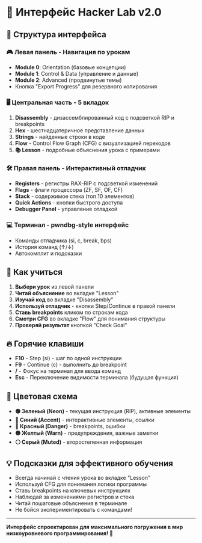 # 🎯 Интерфейс Hacker Lab v2.0

## 📱 Структура интерфейса

### 🎮 Левая панель - Навигация по урокам
- **Module 0**: Orientation (базовые концепции)
- **Module 1**: Control & Data (управление и данные) 
- **Module 2**: Advanced (продвинутые темы)
- Кнопка "Export Progress" для резервного копирования

### 🖥️ Центральная часть - 5 вкладок
1. **Disassembly** - дизассемблированный код с подсветкой RIP и breakpoints
2. **Hex** - шестнадцатеричное представление данных
3. **Strings** - найденные строки в коде
4. **Flow** - Control Flow Graph (CFG) с визуализацией переходов
5. **📚 Lesson** - подробные объяснения урока с примерами

### 🛠️ Правая панель - Интерактивный отладчик
- **Registers** - регистры RAX-RIP с подсветкой изменений
- **Flags** - флаги процессора (ZF, SF, OF, CF)
- **Stack** - содержимое стека (топ 10 элементов)
- **Quick Actions** - кнопки быстрого доступа
- **Debugger Panel** - управление отладкой

### 💻 Терминал - pwndbg-style интерфейс
- Команды отладчика (si, c, break, bps)
- История команд (↑/↓)
- Автокомплит и подсказки

## 🎯 Как учиться

1. **Выбери урок** из левой панели
2. **Читай объяснение** во вкладке "Lesson" 
3. **Изучай код** во вкладке "Disassembly"
4. **Используй отладчик** - кнопки Step/Continue в правой панели
5. **Ставь breakpoints** кликом по строкам кода
6. **Смотри CFG** во вкладке "Flow" для понимания структуры
7. **Проверяй результат** кнопкой "Check Goal"

## 🔥 Горячие клавиши

- **F10** - Step (si) - шаг по одной инструкции
- **F9** - Continue (c) - выполнить до breakpoint
- **/** - Фокус на терминал для ввода команд
- **Esc** - Переключение видимости терминала (будущая функция)

## 🎨 Цветовая схема

- **🟢 Зеленый (Neon)** - текущая инструкция (RIP), активные элементы
- **🔵 Синий (Accent)** - интерактивные элементы, ссылки
- **🔴 Красный (Danger)** - breakpoints, ошибки
- **🟡 Желтый (Warn)** - предупреждения, важные заметки
- **⚪ Серый (Muted)** - второстепенная информация

## 💡 Подсказки для эффективного обучения

- Всегда начинай с чтения урока во вкладке "Lesson"
- Используй CFG для понимания логики программы
- Ставь breakpoints на ключевых инструкциях
- Наблюдай за изменениями регистров и стека
- Читай пошаговые объяснения в терминале
- Не бойся экспериментировать с командами!

---

**Интерфейс спроектирован для максимального погружения в мир низкоуровневого программирования! 🚀**